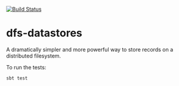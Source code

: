 [![Build Status](https://snap-ci.com/ind9/dfs-datastores/branch/develop/build_image)](https://snap-ci.com/ind9/dfs-datastores/branch/develop)

# dfs-datastores

A dramatically simpler and more powerful way to store records on a distributed filesystem.

To run the tests:

```scala
sbt test
```
